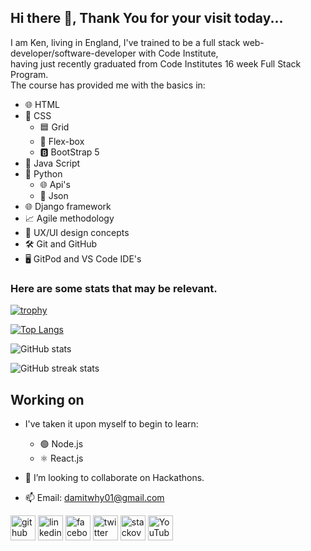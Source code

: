 ## Hi there 👋, Thank You for your visit today...
I am Ken, living in England, I've trained to be a full stack web-developer/software-developer with Code Institute,  
having just recently graduated from Code Institutes 16 week Full Stack Program.  
The course has provided me with the basics in:
 - 🌐 HTML
 - 🎨 CSS
   - 🟦 Grid
   - 📐 Flex-box
   - 🅱️ BootStrap 5
 - 📜 Java Script
 - 🐍 Python
   - 🌐 Api's
   - 📄 Json
 - 🌐 Django framework
 - 📈 Agile methodology
 - 🎨 UX/UI design concepts
 - 🛠️ Git and GitHub
 - 🖥️ GitPod and VS Code IDE's   
   
### Here are some stats that may be relevant.  

[![trophy](https://github-profile-trophy.vercel.app/?username=Damitwhy)](https://github.com/ryo-ma/github-profile-trophy)

[![Top Langs](https://github-readme-stats.vercel.app/api/top-langs/?username=Damitwhy)](https://github.com/anuraghazra/github-readme-stats)

![GitHub stats](https://github-readme-stats.vercel.app/api?username=Damitwhy&show_icons=true)  

![GitHub streak stats](https://streak-stats.demolab.com/?user=Damitwhy)  

## Working on
- I've taken it upon myself to begin to learn:
  - 🟢 Node.js
  - ⚛️ React.js

- 👯 I’m looking to collaborate on Hackathons.

- 📫 Email: damitwhy01@gmail.com  

[<img src='https://cdn.jsdelivr.net/npm/simple-icons@3.0.1/icons/github.svg' alt='github' height='40'>](https://github.com/Damitwhy)  [<img src='https://cdn.jsdelivr.net/npm/simple-icons@3.0.1/icons/linkedin.svg' alt='linkedin' height='40'>](https://www.linkedin.com/in/inequitas-kenneth-cox/)  [<img src='https://cdn.jsdelivr.net/npm/simple-icons@3.0.1/icons/facebook.svg' alt='facebook' height='40'>](https://www.facebook.com/inequitas.inequitas)  [<img src='https://cdn.jsdelivr.net/npm/simple-icons@3.0.1/icons/twitter.svg' alt='twitter' height='40'>](https://twitter.com/Inequitas1)  [<img src='https://cdn.jsdelivr.net/npm/simple-icons@3.0.1/icons/stackoverflow.svg' alt='stackoverflow' height='40'>](https://stackoverflow.com/users/24872838)  [<img src='https://cdn.jsdelivr.net/npm/simple-icons@3.0.1/icons/youtube.svg' alt='YouTube' height='40'>](https://www.youtube.com/channel/@inequitas)